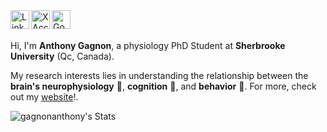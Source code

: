 <a href="https://www.linkedin.com/in/anthony-gagnon-847338170/">
  <img align="left" alt="LinkedIn Account" width="30px" src="https://github.com/FortAwesome/Font-Awesome/blob/6.x/svgs/brands/linkedin.svg" />
</a>
<a href="https://x.com/antogagnon33">
  <img align="left" alt="X Account" width="30px" src="https://github.com/FortAwesome/Font-Awesome/blob/6.x/svgs/brands/square-x-twitter.svg" />
</a>
<a href="https://scholar.google.ca/citations?user=gCJ7l3wAAAAJ&hl=en">
  <img align="left" alt="Google Scholar" width="30px" src="https://github.com/FortAwesome/Font-Awesome/blob/6.x/svgs/brands/google-scholar.svg" />
</a>

<br />
<br />

Hi, I'm **Anthony Gagnon**, a physiology PhD Student at **Sherbrooke University** (Qc, Canada).

My research interests lies in understanding the relationship between the **brain's neurophysiology** 🧠, **cognition** 📝, and **behavior** 🤬. For more, check out my [website](https://anthonygagnon.ca)!.

![gagnonanthony's Stats](https://github-readme-stats.vercel.app/api?username=gagnonanthony&theme=default&show_icons=true&hide_border=true&count_private=true)

<!--
**gagnonanthony/gagnonanthony** is a ✨ _special_ ✨ repository because its `README.md` (this file) appears on your GitHub profile.

Here are some ideas to get you started:

- 🔭 I’m currently working on ...
- 🌱 I’m currently learning ...
- 👯 I’m looking to collaborate on ...
- 🤔 I’m looking for help with ...
- 💬 Ask me about ...
- 📫 How to reach me: ...
- 😄 Pronouns: ...
- ⚡ Fun fact: ...
-->
